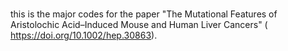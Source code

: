 #
this is the major codes for the paper "The Mutational Features of Aristolochic Acid–Induced Mouse and Human Liver Cancers" ( https://doi.org/10.1002/hep.30863).
